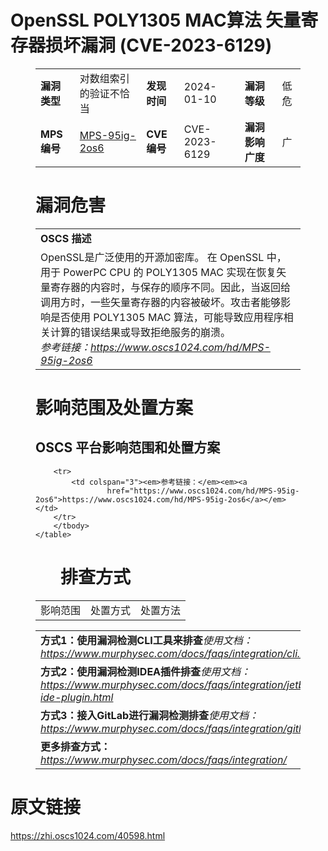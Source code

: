 # OpenSSL POLY1305 MAC算法 矢量寄存器损坏漏洞 (CVE-2023-6129)
<figure class="wp-block-table">
    <table>
        <tbody>
        <tr>
            <td><strong>漏洞类型</strong></td>
            <td>对数组索引的验证不恰当</td>
            <td><strong>发现时间</strong></td>
            <td>2024-01-10</td>
            <td><strong>漏洞等级</strong></td>
            <td>低危</td>
        </tr>
        <tr>
            <td><strong>MPS编号</strong></td>
            <td><a href="https://www.oscs1024.com/hd/MPS-95ig-2os6">MPS-95ig-2os6</a></td>
            <td><strong>CVE编号</strong></td>
            <td>CVE-2023-6129</td>
            <td><strong>漏洞影响广度</strong></td>
            <td>广</td>
        </tr>
        </tbody>
    </table>
</figure>


<figure class="wp-block-table">
    <h1 class="wp-block-heading">漏洞危害</h1>
    <table>
        <tbody>
        <tr>
            <td><strong>OSCS 描述</strong></td>
        </tr>
        <tr>
            <td>OpenSSL是广泛使用的开源加密库。
在 OpenSSL 中，用于 PowerPC CPU 的 POLY1305 MAC 实现在恢复矢量寄存器的内容时，与保存的顺序不同。因此，当返回给调用方时，一些矢量寄存器的内容被破坏。攻击者能够影响是否使用 POLY1305 MAC 算法，可能导致应用程序相关计算的错误结果或导致拒绝服务的崩溃。<br><em>参考链接：<a
                    href="https://www.oscs1024.com/hd/MPS-95ig-2os6">https://www.oscs1024.com/hd/MPS-95ig-2os6</a></em>
            </td>
        </tr>
        </tbody>
    </table>
</figure>


<figure class="wp-block-table alignleft">
    <h1 class="wp-block-heading">影响范围及处置方案</h1>
    <h2 class="wp-block-heading"><strong>OSCS</strong> <strong>平台影响范围和处置方案</strong></h2>
    <table>
        <tbody>
        <tr>
            <td>影响范围</td>
            <td>处置方式</td>
            <td>处置方法</td>
        </tr>
        
        <tr>
            <td colspan="3"><em>参考链接：</em><em><a
                    href="https://www.oscs1024.com/hd/MPS-95ig-2os6">https://www.oscs1024.com/hd/MPS-95ig-2os6</a></em></td>
        </tr>
        </tbody>
    </table>
</figure>


<figure class="wp-block-table">
    <h1 class="wp-block-heading">排查方式</h1>
    <table>
        <tbody>
        <tr>
            <td><strong>方式1：使用漏洞检测CLI工具来排查</strong><em>使用文档：<a
                    href="https://www.murphysec.com/docs/faqs/integration/cli.html">https://www.murphysec.com/docs/faqs/integration/cli.html</a></em>
            </td>
        </tr>
        <tr>
            <td><strong>方式2：使用漏洞检测IDEA插件排查</strong><em>使用文档：<a
                    href="https://www.murphysec.com/docs/faqs/integration/jetbrains-ide-plugin.html">https://www.murphysec.com/docs/faqs/integration/jetbrains-ide-plugin.html</a></em>
            </td>
        </tr>
        <tr>
            <td><strong>方式3：接入GitLab进行漏洞检测排查</strong><em>使用文档：<a
                    href="https://www.murphysec.com/docs/faqs/integration/gitlab.html">https://www.murphysec.com/docs/faqs/integration/gitlab.html</a></em>
            </td>
        </tr>
        <tr>
            <td><strong>更多排查方式：</strong><em><a
                    href="https://www.murphysec.com/docs/faqs/integration/">https://www.murphysec.com/docs/faqs/integration/</a></em>
            </td>
        </tr>
        </tbody>
    </table>
</figure>
<h1>原文链接</h1>
<p><a href="https://zhi.oscs1024.com/40598.html">https://zhi.oscs1024.com/40598.html</a></p>